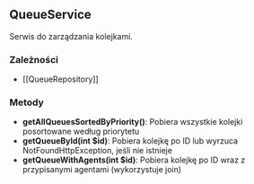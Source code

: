 ## QueueService

Serwis do zarządzania kolejkami.

### Zależności
- [[QueueRepository]]

### Metody
- **getAllQueuesSortedByPriority()**: Pobiera wszystkie kolejki posortowane według priorytetu
- **getQueueById(int $id)**: Pobiera kolejkę po ID lub wyrzuca NotFoundHttpException, jeśli nie istnieje
- **getQueueWithAgents(int $id)**: Pobiera kolejkę po ID wraz z przypisanymi agentami (wykorzystuje join) 
 